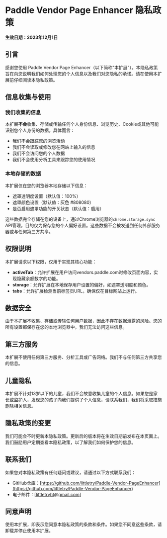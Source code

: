 # Paddle Vendor Page Enhancer 隐私政策

**生效日期：2023年12月1日**

## 引言

感谢您使用 Paddle Vendor Page Enhancer（以下简称"本扩展"）。本隐私政策旨在向您说明我们如何处理您的个人信息以及我们对您隐私的承诺。请在使用本扩展前仔细阅读本隐私政策。

## 信息收集与使用

### 我们收集的信息

本扩展**不会**收集、存储或传输任何个人身份信息、浏览历史、Cookie或其他可能识别您个人身份的数据。具体而言：

- 我们不会跟踪您的浏览活动
- 我们不会读取或修改您在网站上输入的信息
- 我们不会访问您的个人数据
- 我们不会使用分析工具来跟踪您的使用情况

### 本地存储的数据

本扩展仅在您的浏览器本地存储以下信息：

- 遮罩透明度设置（默认值：100%）
- 遮罩颜色设置（默认值：灰色 #808080）
- 是否启用遮罩功能的开关状态（默认值：启用）

这些数据完全存储在您的设备上，通过Chrome浏览器的`chrome.storage.sync` API管理，目的仅为保存您的个人偏好设置。这些数据不会被发送到任何外部服务器或与任何第三方共享。

## 权限说明

本扩展请求以下权限，仅用于实现其核心功能：

- **activeTab**：允许扩展在用户访问vendors.paddle.com时修改页面内容，实现隐藏余额数字的功能。
- **storage**：允许扩展在本地保存用户设置的偏好，如遮罩透明度和颜色。
- **tabs**：允许扩展检测当前标签页URL，确保仅在目标网站上运行。

## 数据安全

由于本扩展不收集、存储或传输任何用户数据，因此不存在数据泄露的风险。您的所有设置都保存在您的本地浏览器中，我们无法访问这些信息。

## 第三方服务

本扩展不使用任何第三方服务、分析工具或广告网络。我们不与任何第三方共享您的信息。

## 儿童隐私

本扩展不针对13岁以下的儿童，我们不会故意收集儿童的个人信息。如果您是家长或监护人，发现您的孩子向我们提供了个人信息，请联系我们，我们将采取措施删除相关信息。

## 隐私政策的变更

我们可能会不时更新本隐私政策。更新后的版本将在生效日期前发布在本页面上。我们鼓励用户定期查看本隐私政策，以了解我们如何保护您的信息。

## 联系我们

如果您对本隐私政策有任何疑问或建议，请通过以下方式联系我们：

- GitHub仓库：[https://github.com/littletry/Paddle-Vendor-PageEnhancer](https://github.com/littletry/Paddle-Vendor-PageEnhancer)
- 电子邮件：[littletryht@gmail.com]

## 同意声明

使用本扩展，即表示您同意本隐私政策的条款和条件。如果您不同意这些条款，请卸载并停止使用本扩展。 